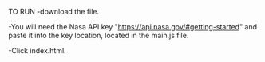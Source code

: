 TO RUN
  -download the file.

  -You will need the Nasa API key "https://api.nasa.gov/#getting-started" and paste it into the key location,
    located in the main.js file.

  -Click index.html.

